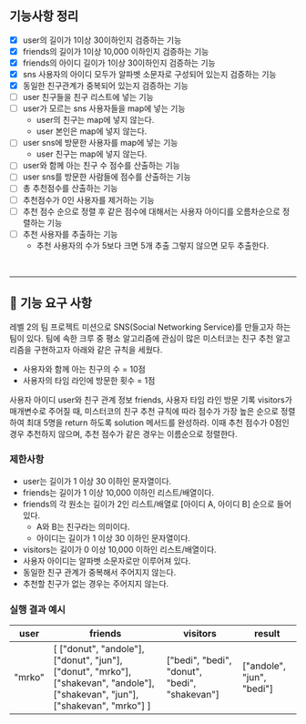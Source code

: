 ## 기능사항 정리
- [x] user의 길이가 1이상 30이하인지 검증하는 기능
- [x] friends의 길이가 1이상 10,000 이하인지 검증하는 기능
- [x] friends의 아이디 길이가 1이상 30이하인지 검증하는 기능
- [x] sns 사용자의 아이디 모두가 알파벳 소문자로 구성되어 있는지 검증하는 기능
- [x] 동일한 친구관계가 중복되어 있는지 검증하는 기능
- [ ] user 친구들을 친구 리스트에 넣는 기능
- [ ] user가 모르는 sns 사용자들을 map에 넣는 기능
  - user의 친구는 map에 넣지 않는다.
  - user 본인은 map에 넣지 않는다.
- [ ] user sns에 방문한 사용자를 map에 넣는 기능
  - user 친구는 map에 넣지 않는다.
- [ ] user와 함께 아는 친구 수 점수를 산출하는 기능
- [ ] user sns를 방문한 사람들에 점수를 산출하는 기능
- [ ] 총 추천점수를 산출하는 기능
- [ ] 추천점수가 0인 사용자를 제거하는 기능
- [ ] 추천 점수 순으로 정렬 후 같은 점수에 대해서는 사용자 아이디를 오름차순으로 정렬하는 기능
- [ ] 추천 사용자를 추출하는 기능
  - 추천 사용자의 수가 5보다 크면 5개 추출 그렇지 않으면 모두 추출한다.

<br>

---
## 🚀 기능 요구 사항

레벨 2의 팀 프로젝트 미션으로 SNS(Social Networking Service)를 만들고자 하는 팀이 있다. 팀에 속한 크루 중 평소 알고리즘에 관심이 많은 미스터코는 친구 추천 알고리즘을 구현하고자 아래와 같은 규칙을 세웠다.

- 사용자와 함께 아는 친구의 수 = 10점 
- 사용자의 타임 라인에 방문한 횟수 = 1점

사용자 아이디 user와 친구 관계 정보 friends, 사용자 타임 라인 방문 기록 visitors가 매개변수로 주어질 때, 미스터코의 친구 추천 규칙에 따라 점수가 가장 높은 순으로 정렬하여 최대 5명을 return 하도록 solution 메서드를 완성하라. 이때 추천 점수가 0점인 경우 추천하지 않으며, 추천 점수가 같은 경우는 이름순으로 정렬한다.

### 제한사항

- user는 길이가 1 이상 30 이하인 문자열이다.
- friends는 길이가 1 이상 10,000 이하인 리스트/배열이다.
- friends의 각 원소는 길이가 2인 리스트/배열로 [아이디 A, 아이디 B] 순으로 들어있다.
  - A와 B는 친구라는 의미이다.
  - 아이디는 길이가 1 이상 30 이하인 문자열이다.
- visitors는 길이가 0 이상 10,000 이하인 리스트/배열이다.
- 사용자 아이디는 알파벳 소문자로만 이루어져 있다.
- 동일한 친구 관계가 중복해서 주어지지 않는다.
- 추천할 친구가 없는 경우는 주어지지 않는다.

### 실행 결과 예시

| user | friends | visitors | result |
| --- | --- | --- | --- |
| "mrko" | [ ["donut", "andole"], ["donut", "jun"], ["donut", "mrko"], ["shakevan", "andole"], ["shakevan", "jun"], ["shakevan", "mrko"] ] | ["bedi", "bedi", "donut", "bedi", "shakevan"] | ["andole", "jun", "bedi"] |

